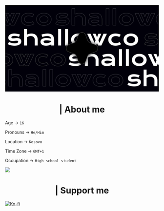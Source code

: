   <div align="center">

<img src="/assets/dark_banner.png">

</div>

  <h1 align="center">| About me</h1>

Age -> `16`

Pronouns -> `He/Him`

Location -> `Kosovo`

Time Zone -> `GMT+1`

Occupation -> `High school student`

![](https://komarev.com/ghpvc/?username=shallowco&color=FF4501)

  <h1 align="center">| Support me</h1>

[![Ko-fi](https://img.shields.io/badge/Ko--fi-F16061?style=for-the-badge&logo=ko-fi&logoColor=white)](https://ko-fi.com/shallowco)

